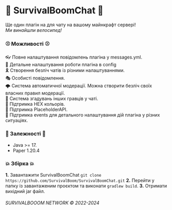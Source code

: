 # 💎 SurvivalBoomChat 💎
Ще один плагін на для чату на вашому майнкрафт сервері!\
*Ми винайшли велосипед!*

### ⚾ Можливості ⚾
👓 Повне налаштування повідомлень плагіна у messages.yml.\
🧦 Детальне налаштування роботи плагіна в config\
🎗 Створення безліч чатів із різними налаштуваннями.\
🎭 Особисті повідомлення.\
🌩 Система автоматичної модерації. Можна створити безліч своїх власних правил модерації.\
👜 Система згадувань інших гравців у чаті.\
🎃 Підтримка HEX кольорів.\
🎀 Підтримка PlaceholderAPI.\
🎄 Підтримка events для детального налаштування дій плагіна у різних ситуаціях.

### 🛒 Залежності 🛒
- Java >= 17.
- Paper 1.20.4

### 💥 Збірка 💥
**1.** Завантажити SurvivalBoomChat `git clone https://github.com/SurvivalBoom/SurvivalBoomChat.git`
**2.** Перейти у папку із завантаженим проєктом та виконати `gradlew build`.
**3.** Отримати вихідний jar файл.

###### SURVIVALBOOOM NETWORK © 2022-2024